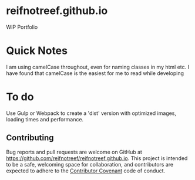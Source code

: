 # reifnotreef.github.io
WIP Portfolio

# Quick Notes
I am using camelCase throughout, even for naming classes in my html etc. I have found that camelCase is the easiest for me to read while developing

# To do
Use Gulp or Webpack to create a 'dist' version with optimized images, loading times and performance.

## Contributing

Bug reports and pull requests are welcome on GitHub at https://github.com/reifnotreef/reifnotreef.github.io. This project is intended to be a safe, welcoming space for collaboration, and contributors are expected to adhere to the [Contributor Covenant](http://contributor-covenant.org) code of conduct.

